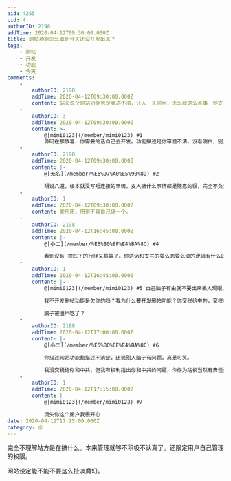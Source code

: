 ```yaml
---
aid: 4255
cid: 4
authorID: 2198
addTime: 2020-04-12T09:30:00.000Z
title: 删帖功能怎么直到今天还没开发出来？
tags:
    - 删帖
    - 开发
    - 功能
    - 今天
comments:
    -
        authorID: 2198
        addTime: 2020-04-12T09:30:00.000Z
        content: 站长说个网站功能也是表述不清，让人一头雾水，怎么就这么点事一到支人头上就处理不好？
    -
        authorID: 3
        addTime: 2020-04-12T09:30:00.000Z
        content: >-
            @[mimi0123](/member/mimi0123) #1
            源码在那放着，你需要的话自己去开发。功能描述是你审题不清，没看明白，别人怎么就知道用法。
    -
        authorID: 2198
        addTime: 2020-04-12T09:30:00.000Z
        content: |-
            @[无名](/member/%E6%97%A0%E5%90%8D) #2

            胡说八道，根本就没写短连接的事情，支人搞什么事情都是随意的很，完全不负责。
    -
        authorID: 1
        addTime: 2020-04-12T09:30:00.000Z
        content: 爱用用，用得不爽自己搞一个。
    -
        authorID: 2198
        addTime: 2020-04-12T16:45:00.000Z
        content: |-
            @[小二](/member/%E5%B0%8F%E4%BA%8C) #4

            看到没有 德匹下的行径又暴露了。你这话和支共的要么忍要么滚的逻辑有什么区别。自己出问题了不反省道歉，毫无廉耻。
    -
        authorID: 1
        addTime: 2020-04-12T16:45:00.000Z
        content: |-
            @[mimi0123](/member/mimi0123) #5 自己脑子有虫就不要出来丢人现眼。

            我不开发删帖功能是欠你的吗？我为什么要开发删帖功能？你交税给中共，交税给我了吗？

            脑子被僵尸吃了？
    -
        authorID: 2198
        addTime: 2020-04-12T17:00:00.000Z
        content: |-
            @[小二](/member/%E5%B0%8F%E4%BA%8C) #6

            你描述网站功能都描述不清楚，还说别人脑子有问题，真是可笑。

            我没交税给你和中共，但我有权利指出你和中共的问题，你作为站长当然有责任处理好网站的各种问题。否则还要你做什么。
    -
        authorID: 1
        addTime: 2020-04-12T17:15:00.000Z
        content: |-
            @[mimi0123](/member/mimi0123) #7

            流失你这个用户我很开心
date: 2020-04-12T17:15:00.000Z
category: 水
---
```


完全不理解站方是在搞什么。本来管理就够不积极不认真了。还限定用户自己管理的权限。

网站设定能不能不要这么扯淡魔幻。
